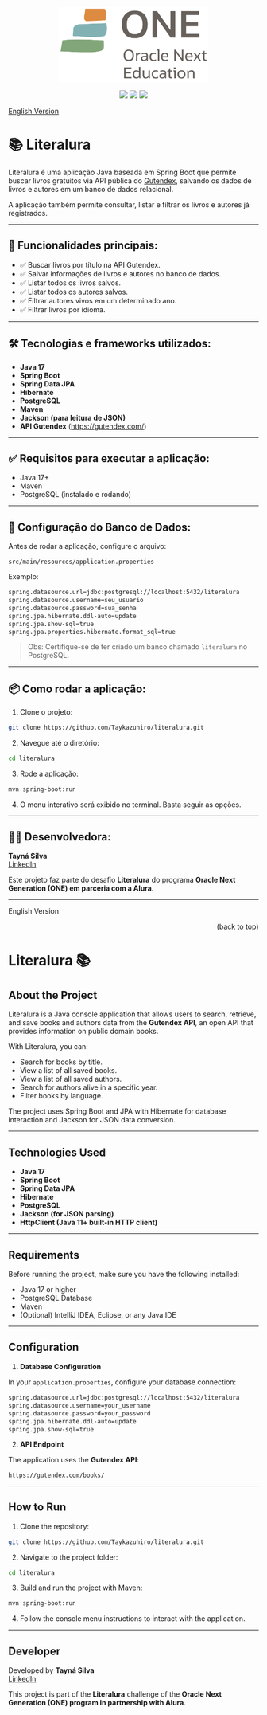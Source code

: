 <p align="center">
<img src = "ONE_logo_rgb.png" width="300" height="150">
</p>
  <p align="center">
   <img src="https://img.shields.io/badge/Framework-Spring-blue"> <img src="https://img.shields.io/badge/Language-Java%2021.07-orange"> <img src="https://img.shields.io/badge/Database-Postgree-green"> 
  </p>

<p><a href="#english-version"> English Version </a></p>

<a id="readme-top"></a>
# 📚 Literalura

Literalura é uma aplicação Java baseada em Spring Boot que permite buscar livros gratuitos via API pública do [Gutendex](https://gutendex.com/), salvando os dados de livros e autores em um banco de dados relacional.

A aplicação também permite consultar, listar e filtrar os livros e autores já registrados.

---

## 🚀 Funcionalidades principais:

- ✅ Buscar livros por título na API Gutendex.
- ✅ Salvar informações de livros e autores no banco de dados.
- ✅ Listar todos os livros salvos.
- ✅ Listar todos os autores salvos.
- ✅ Filtrar autores vivos em um determinado ano.
- ✅ Filtrar livros por idioma.

---

## 🛠️ Tecnologias e frameworks utilizados:

- **Java 17**
- **Spring Boot**
- **Spring Data JPA**
- **Hibernate**
- **PostgreSQL**
- **Maven**
- **Jackson (para leitura de JSON)**
- **API Gutendex** (https://gutendex.com/)

---

## ✅ Requisitos para executar a aplicação:

- Java 17+
- Maven
- PostgreSQL (instalado e rodando)

---

## 🎯 Configuração do Banco de Dados:

Antes de rodar a aplicação, configure o arquivo:

```
src/main/resources/application.properties
```

Exemplo:

```properties
spring.datasource.url=jdbc:postgresql://localhost:5432/literalura
spring.datasource.username=seu_usuario
spring.datasource.password=sua_senha
spring.jpa.hibernate.ddl-auto=update
spring.jpa.show-sql=true
spring.jpa.properties.hibernate.format_sql=true
```

> Obs: Certifique-se de ter criado um banco chamado `literalura` no PostgreSQL.

---

## 📦 Como rodar a aplicação:

1. Clone o projeto:

```bash
git clone https://github.com/Taykazuhiro/literalura.git
```

2. Navegue até o diretório:

```bash
cd literalura
```

3. Rode a aplicação:

```bash
mvn spring-boot:run
```

4. O menu interativo será exibido no terminal. Basta seguir as opções.

---

## 👩‍💻 Desenvolvedora:

**Tayná Silva**  
[LinkedIn](https://www.linkedin.com/in/tay-silva/)

Este projeto faz parte do desafio **Literalura** do programa **Oracle Next Generation (ONE) em parceria com a Alura**.

_____________________________

<p align="left"><a id="english-version"> English Version </a></p>
<p align="right">(<a href="#readme-top">back to top</a>)</p>

# Literalura 📚

## About the Project

Literalura is a Java console application that allows users to search, retrieve, and save books and authors data from the **Gutendex API**, an open API that provides information on public domain books.

With Literalura, you can:

- Search for books by title.
- View a list of all saved books.
- View a list of all saved authors.
- Search for authors alive in a specific year.
- Filter books by language.

The project uses Spring Boot and JPA with Hibernate for database interaction and Jackson for JSON data conversion.

---

## Technologies Used

- **Java 17**
- **Spring Boot**
- **Spring Data JPA**
- **Hibernate**
- **PostgreSQL**
- **Jackson (for JSON parsing)**
- **HttpClient (Java 11+ built-in HTTP client)**

---

## Requirements

Before running the project, make sure you have the following installed:

- Java 17 or higher
- PostgreSQL Database
- Maven
- (Optional) IntelliJ IDEA, Eclipse, or any Java IDE

---

## Configuration

1. **Database Configuration**

In your `application.properties`, configure your database connection:

```properties
spring.datasource.url=jdbc:postgresql://localhost:5432/literalura
spring.datasource.username=your_username
spring.datasource.password=your_password
spring.jpa.hibernate.ddl-auto=update
spring.jpa.show-sql=true
```

2. **API Endpoint**

The application uses the **Gutendex API**:

```
https://gutendex.com/books/
```

---

## How to Run

1. Clone the repository:

```bash
git clone https://github.com/Taykazuhiro/literalura.git
```

2. Navigate to the project folder:

```bash
cd literalura
```

3. Build and run the project with Maven:

```bash
mvn spring-boot:run
```

4. Follow the console menu instructions to interact with the application.

---

## Developer

Developed by **Tayná Silva**  
[LinkedIn](https://www.linkedin.com/in/tay-silva/)

This project is part of the **Literalura** challenge of the **Oracle Next Generation (ONE) program in partnership with Alura**.

